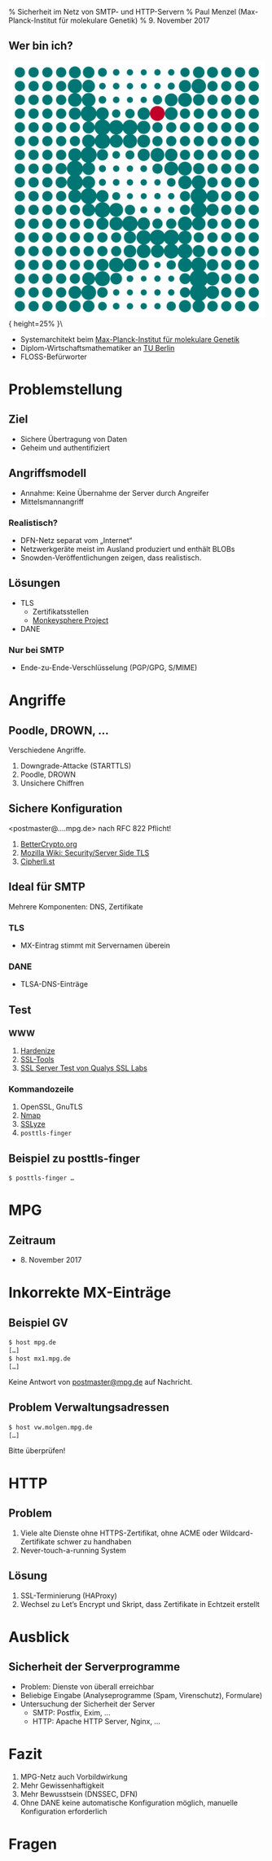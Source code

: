 % Sicherheit im Netz von SMTP- und HTTP-Servern
% Paul Menzel (Max-Planck-Institut für molekulare Genetik)
% 9. November 2017

## Wer bin ich?

![Logo of Max Planck Institute for Molecular Genetics](images/MPIMG_helix_rgb.png){ height=25% }\


- Systemarchitekt beim [Max-Planck-Institut für molekulare Genetik](https://www.molgen.mpg.de/)
- Diplom-Wirtschaftsmathematiker an [TU Berlin](https://www.tu-berlin.de/)
- FLOSS-Befürworter

# Problemstellung

## Ziel

-  Sichere Übertragung von Daten
-  Geheim und authentifiziert

## Angriffsmodell

-  Annahme: Keine Übernahme der Server durch Angreifer
-  Mittelsmannangriff

### Realistisch?

-  DFN-Netz separat vom „Internet“
-  Netzwerkgeräte meist im Ausland produziert und enthält BLOBs
-  Snowden-Veröffentlichungen zeigen, dass realistisch.

## Lösungen

-  TLS
   -  Zertifikatsstellen
   -  [Monkeysphere Project](http://web.monkeysphere.info/)
-  DANE

### Nur bei SMTP

-  Ende-zu-Ende-Verschlüsselung (PGP/GPG, S/MIME)

# Angriffe

## Poodle, DROWN, …

Verschiedene Angriffe.

1.  Downgrade-Attacke (STARTTLS)
2.  Poodle, DROWN
3.  Unsichere Chiffren

## Sichere Konfiguration

<postmaster@….mpg.de> nach RFC 822 Pflicht!

1.  [BetterCrypto.org](https://bettercrypto.org/)
1.  [Mozilla Wiki: Security/Server Side TLS](https://wiki.mozilla.org/Security/Server_Side_TLS)
1.  [Cipherli.st](https://cipherli.st/)

## Ideal für SMTP

Mehrere Komponenten: DNS, Zertifikate

### TLS

-   MX-Eintrag stimmt mit Servernamen überein

### DANE

-  TLSA-DNS-Einträge

## Test

### WWW

1.  [Hardenize](https://www.hardenize.com/)
1.  [SSL-Tools](https://ssl-tools.net/)
1.  [SSL Server Test von Qualys SSL Labs](https://www.ssllabs.com/ssltest/analyze.html?d=login.rz.ruhr-uni-bochum.de)

### Kommandozeile

1.  OpenSSL, GnuTLS
1.  [Nmap](https://nmap.org/)
1.  [SSLyze](https://nabla-c0d3.github.io/)
1.  `posttls-finger`

## Beispiel zu posttls-finger

```
$ posttls-finger …
```

# MPG

## Zeitraum

-   8\. November 2017

# Inkorrekte MX-Einträge

## Beispiel GV

```
$ host mpg.de
[…]
$ host mx1.mpg.de
[…]
```

Keine Antwort von postmaster@mpg.de auf Nachricht.

## Problem Verwaltungsadressen

```
$ host vw.molgen.mpg.de
[…]
```

Bitte überprüfen!

# HTTP

## Problem

1.  Viele alte Dienste ohne HTTPS-Zertifikat, ohne ACME oder Wildcard-Zertifikate schwer zu handhaben
1.  Never-touch-a-running System

## Lösung

1.  SSL-Terminierung (HAProxy)
1.  Wechsel zu Let’s Encrypt und Skript, dass Zertifikate in Echtzeit erstellt

# Ausblick

## Sicherheit der Serverprogramme

-   Problem: Dienste von überall erreichbar
-   Beliebige Eingabe (Analyseprogramme (Spam, Virenschutz), Formulare)
-   Untersuchung der Sicherheit der Server
    -   SMTP: Postfix, Exim, …
    -   HTTP: Apache HTTP Server, Nginx, …

# Fazit

1.  MPG-Netz auch Vorbildwirkung
1.  Mehr Gewissenhaftigkeit
1.  Mehr Bewusstsein (DNSSEC, DFN)
1.  Ohne DANE keine automatische Konfiguration möglich, manuelle Konfiguration erforderlich

# Fragen
